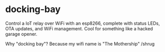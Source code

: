 # docking-bay
Control a IoT relay over WiFi with an esp8266, complete with status LEDs, OTA updates, and WiFi management. Cool for something like a hacked garage opener.

Why "docking bay"? Because my wifi name is "The Mothership" /shrug
 